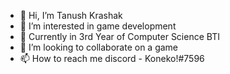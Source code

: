 - 👋 Hi, I’m Tanush Krashak
- 👀 I’m interested in game development
- 🌱 Currently in 3rd Year of Computer Science BTI 
- 💞️ I’m looking to collaborate on a game
- 📫 How to reach me discord - Koneko!#7596

<!---
KonekoAtk/KonekoAtk is a ✨ special ✨ repository because its `README.md` (this file) appears on your GitHub profile.
You can click the Preview link to take a look at your changes.
--->
